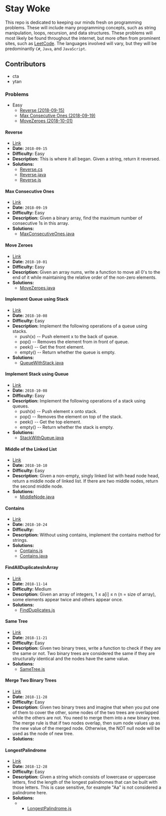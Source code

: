 # Stay Woke
This repo is dedicated to keeping our minds fresh on programming problems. These will include many programming concepts, such as string manipulation, loops, recursion, and data structures. These problems will most likely be found throughout the internet, but more often from prominent sites, such as [LeetCode](https://leetcode.com/). The languages involved will vary, but they will be predominantly `C#`, `Java`, and `JavaScript`.

## Contributors
- cta
- ytan

### Problems
- Easy
  - [Reverse (2018-09-15)](#reverse)
  - [Max Consecutive Ones (2018-09-19)](#max-consecutive-ones)
  - [MoveZeroes (2018-10-01)](#move-zeroes)

#### Reverse
- [Link](https://leetcode.com/problems/reverse-string/) 
- **Date:** `2018-09-15`  
- **Difficulty:** Easy
- **Description:** This is where it all began. Given a string, return it reversed. 
- **Solutions:**
  - [Reverse.cs](cs/Reverse.cs)
  - [Reverse.java](java/Reverse.java)
  - [Reverse.js](js/Reverse.js)

#### Max Consecutive Ones
- [Link](https://leetcode.com/problems/max-consecutive-ones/description/)
- **Date:** `2018-09-19`
- **Difficulty:** Easy
- **Description:** Given a binary array, find the maximum number of consecutive 1s in this array.
- **Solutions:**
  - [MaxConsecutiveOnes.java](java/MaxConsecutiveOnes.java)

#### Move Zeroes
- [Link](https://leetcode.com/problems/move-zeroes/)
- **Date:** `2018-10-01`
- **Difficulty:** Easy
- **Description:** Given an array nums, write a function to move all 0's to the end of it while maintaining the relative order of the non-zero elements.
- **Solutions:**
  - [MoveZeroes.java](java/MoveZeroes.java)

#### Implement Queue using Stack
- [Link](https://leetcode.com/problems/implement-queue-using-stacks/)
- **Date:** `2018-10-08`
- **Difficulty:** Easy
- **Description:** Implement the following operations of a queue using stacks.
  - push(x) -- Push element x to the back of queue.
  - pop() -- Removes the element from in front of queue.
  - peek() -- Get the front element.
  - empty() -- Return whether the queue is empty.
- **Solutions:**
  - [QueueWithStack.java](java/QueueWithStack.java)

#### Implement Stack using Queue
- [Link](https://leetcode.com/problems/implement-stack-using-queues/)
- **Date:** `2018-10-08`
- **Difficulty:** Easy
- **Description:** Implement the following operations of a stack using queues.
  - push(x) -- Push element x onto stack.
  - pop() -- Removes the element on top of the stack.
  - peek() -- Get the top element.
  - empty() -- Return whether the stack is empty.
- **Solutions:**
  - [StackWithQueue.java](java/StackWithQueue.java)

#### Middle of the Linked List
- [Link](https://leetcode.com/problems/middle-of-the-linked-list/)
- **Date:** `2018-10-10`
- **Difficulty:** Easy
- **Description:** Given a non-empty, singly linked list with head node head, return a middle node of linked list. If there are two middle nodes, return the second middle node.
- **Solutions:**
  - [MiddleNode.java](java/MiddleNode.java)

#### Contains
- [Link]()
- **Date:** `2018-10-24`
- **Difficulty:**
- **Description:** Without using contains, implement the contains method for strings. 
- **Solutions:**
  - [Contains.js](js/Contains.js)
  - [Contains.java](java/Contains.java)

#### FindAllDuplicatesInArray
- [Link](https://leetcode.com/problems/find-all-duplicates-in-an-array/)
- **Date:** `2018-11-14`
- **Difficulty:** Medium
- **Description:** Given an array of integers, 1 ≤ a[i] ≤ n (n = size of array), some elements appear twice and others appear once.
- **Solutions:**
  - [FindDuplicates.js](js/FindDuplicates.js)

#### Same Tree
- [Link](https://leetcode.com/problems/same-tree/)
- **Date:** `2018-11-21`
- **Difficulty:** Easy
- **Description:** Given two binary trees, write a function to check if they are the same or not. Two binary trees are considered the same if they are structurally identical and the nodes have the same value.
- **Solutions:**
  - [SameTree.js](js/SameTree.js)

#### Merge Two Binary Trees
- [Link](https://leetcode.com/problems/merge-two-binary-trees/)
- **Date:** `2018-11-28`
- **Difficulty:** Easy
- **Description:** Given two binary trees and imagine that when you put one of them to cover the other, some nodes of the two trees are overlapped while the others are not. You need to merge them into a new binary tree. The merge rule is that if two nodes overlap, then sum node values up as the new value of the merged node. Otherwise, the NOT null node will be used as the node of new tree.
- **Solutions:**

#### LongestPalindrome
- [Link]()
- **Date:** `2018-12-28`
- **Difficulty:** Easy
- **Description:** Given a string which consists of lowercase or uppercase letters, find the length of the longest palindromes that can be built with those letters. This is case sensitive, for example "Aa" is not considered a palindrome here.
- **Solutions:**
  - - [LongestPalindrome.js](js/LongestPalindrome.js)